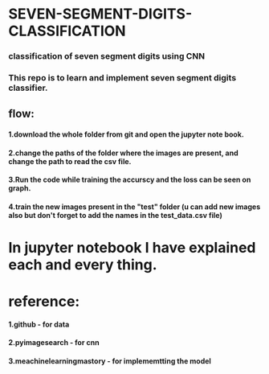 # SEVEN-SEGMENT-DIGITS-CLASSIFICATION
### classification of seven segment digits using CNN

### This repo is to learn and implement seven segment digits classifier.
## flow:
#### 1.download the whole folder from git and open the jupyter note book.
#### 2.change the paths of the folder where the images are present, and change the path to read the csv file.
#### 3.Run the code while training the accurscy and the loss can be seen on graph.
#### 4.train the new images present in the "test" folder (u can add new images also but don't forget to add the names in the test_data.csv file)

# In jupyter notebook I have explained each and every thing.

# reference:
#### 1.github - for data
#### 2.pyimagesearch - for cnn
#### 3.meachinelearningmastory - for implememtting the model
